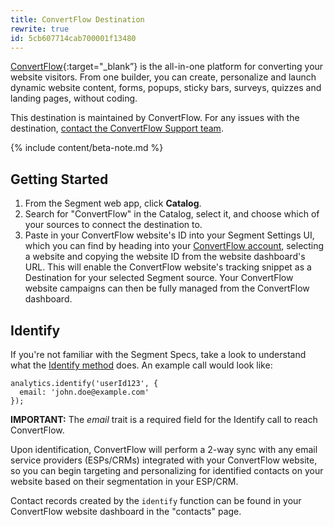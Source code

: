```yaml
---
title: ConvertFlow Destination
rewrite: true
id: 5cb607714cab700001f13480
---
```

[ConvertFlow](https://www.convertflow.com/?utm_source=segmentio&utm_medium=docs&utm_campaign=partners){:target="_blank”} is the all-in-one platform for converting your website visitors. From one builder, you can create, personalize and launch dynamic website content, forms, popups, sticky bars, surveys, quizzes and landing pages, without coding.

This destination is maintained by ConvertFlow. For any issues with the destination, [contact the ConvertFlow Support team](mailto:support@convertflow.com).

{% include content/beta-note.md %}


## Getting Started



1. From the Segment web app, click **Catalog**.
2. Search for "ConvertFlow" in the Catalog, select it, and choose which of your sources to connect the destination to.
3. Paste in your ConvertFlow website's ID into your Segment Settings UI, which you can find by heading into your [ConvertFlow account](https://app.convertflow.com/), selecting a website and copying the website ID from the website dashboard's URL. This will enable the ConvertFlow website's tracking snippet as a Destination for your selected Segment source. Your ConvertFlow website campaigns can then be fully managed from the ConvertFlow dashboard.

## Identify

If you're not familiar with the Segment Specs, take a look to understand what the [Identify method](/docs/connections/spec/identify/) does. An example call would look like:

```
analytics.identify('userId123', {
  email: 'john.doe@example.com'
});
```

**IMPORTANT:** The _email_ trait is a required field for the Identify call to reach ConvertFlow.

Upon identification, ConvertFlow will perform a 2-way sync with any email service providers (ESPs/CRMs) integrated with your ConvertFlow website, so you can begin targeting and personalizing for identified contacts on your website based on their segmentation in your ESP/CRM.

Contact records created by the `identify` function can be found in your ConvertFlow website dashboard in the "contacts" page.
